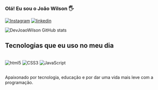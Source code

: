 ### Olá! Eu sou o João Wilson 🖐️

[![Instagram](https://img.shields.io/badge/Instagram-E4405F?style=for-the-badge&logo=instagram&logoColor=white)](https://www.instagram.com/prazer.john/)
[![linkedin](https://img.shields.io/badge/LinkedIn-0077B5?style=for-the-badge&logo=linkedin&logoColor=white)](https://www.linkedin.com/in/jo%C3%A3o-wilson/)


![DevJoaoWilson GitHub stats](https://github-readme-stats.vercel.app/api?username=DevJoaoWilson&show_icons=true&theme=dracula)

## Tecnologias que eu uso no meu dia
<div sytle="display:inline_block"><br/>
   <img align="center" alt="html5" src="https://img.shields.io/badge/HTML5-E34F26?style=for-the-badge&logo=html5&logoColor=white"/>
  
  <img align="center" alt="CSS3" src="https://img.shields.io/badge/CSS3-1572B6?style=for-the-badge&logo=css3&logoColor=white"/>
  
  <img align="center" alt="JavaScript" src="https://img.shields.io/badge/JavaScript-323330?style=for-the-badge&logo=javascript&logoColor=F7DF1E)"/>
 </div> <br>
 
 Apaixonado por tecnologia, educação e por dar uma vida mais leve com a programação.
 
 
